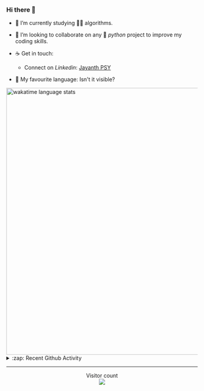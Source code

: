 ### Hi there 👋

- 🌱 I’m currently studying 🏇🏼  algorithms.

- 👯 I’m looking to collaborate on any :snake: *python* project to improve my coding skills.

- ☕ Get in touch:
  +  Connect on *Linkedin*: [Jayanth PSY](https://www.linkedin.com/in/jayanth-p-b3924812a/)

<!--- ⚡ Fun fact: *Python* is older than *C++* and *Java*. -->

- :memo: My favourite language: Isn't it visible?

<img src="https://wakatime.com/share/@j_tesla/4d0b7d1e-6b31-4b03-accf-374d3ed5433f.png" alt="wakatime language stats" width="700"/>

<details>
  <summary>:zap: Recent Github Activity</summary>
  
<!--START_SECTION:activity-->
1. 🗣 Commented on [#1753](https://github.com//giampaolo/psutil/issues/1753) in [giampaolo/psutil](https://github.com//giampaolo/psutil)
2. ❗️ Opened issue [#1](https://github.com//j-tesla/twitter-bot/issues/1) in [j-tesla/twitter-bot](https://github.com//j-tesla/twitter-bot)
3. 🎉 Merged PR [#8](https://github.com//j-tesla/space-shooter/pull/8) in [j-tesla/space-shooter](https://github.com//j-tesla/space-shooter)
4. ❗️ Opened issue [#527](https://github.com//OpenGenus/Join_OpenGenus/issues/527) in [OpenGenus/Join_OpenGenus](https://github.com//OpenGenus/Join_OpenGenus)
5. ❗️ Opened issue [#123](https://github.com//OpenGenus/OpenGenus-Slack/issues/123) in [OpenGenus/OpenGenus-Slack](https://github.com//OpenGenus/OpenGenus-Slack)
<!--END_SECTION:activity-->

</details>

-----

<p align="center"> 
  Visitor count<br>
  <img src="https://profile-counter.glitch.me/j-tesla/count.svg" />
</p>












<!--
**j-tesla/j-tesla** is a ✨ _special_ ✨ repository because its `README.md` (this file) appears on your GitHub profile.

Here are some ideas to get you started:

- 🔭 I’m currently working on ...
- 🌱 I’m currently learning ...
- 👯 I’m looking to collaborate on ...
- 🤔 I’m looking for help with ...
- 💬 Ask me about ...
- 📫 How to reach me: ...
- 😄 Pronouns: ...
- ⚡ Fun fact: ...
-->

